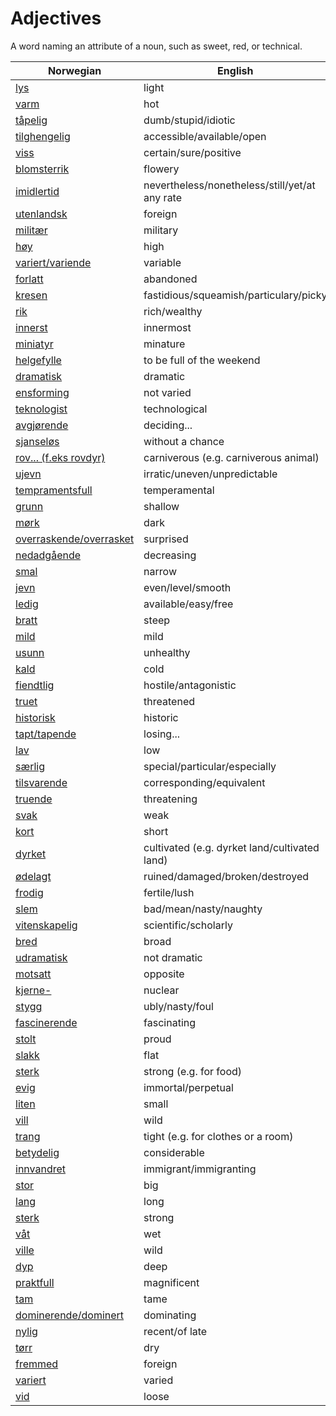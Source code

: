 # Adjectives

A word naming an attribute of a noun, such as sweet, red, or technical.

| Norwegian | English |
| --- | --- |
| [lys](https://www.ordnett.no/search?language=no&phrase=lys) | light |
| [varm](https://www.ordnett.no/search?language=no&phrase=varm) | hot |
| [tåpelig](https://www.ordnett.no/search?language=no&phrase=tåpelig) | dumb/stupid/idiotic |
| [tilghengelig](https://www.ordnett.no/search?language=no&phrase=tilghengelig) | accessible/available/open |
| [viss](https://www.ordnett.no/search?language=no&phrase=viss) | certain/sure/positive |
| [blomsterrik](https://www.ordnett.no/search?language=no&phrase=blomsterrik) | flowery |
| [imidlertid](https://www.ordnett.no/search?language=no&phrase=imidlertid) | nevertheless/nonetheless/still/yet/at any rate |
| [utenlandsk](https://www.ordnett.no/search?language=no&phrase=utenlandsk) | foreign |
| [militær](https://www.ordnett.no/search?language=no&phrase=militær) | military |
| [høy](https://www.ordnett.no/search?language=no&phrase=høy) | high |
| [variert/variende](https://www.ordnett.no/search?language=no&phrase=variert/variende) | variable |
| [forlatt](https://www.ordnett.no/search?language=no&phrase=forlatt) | abandoned |
| [kresen](https://www.ordnett.no/search?language=no&phrase=kresen) | fastidious/squeamish/particulary/picky |
| [rik](https://www.ordnett.no/search?language=no&phrase=rik) | rich/wealthy |
| [innerst](https://www.ordnett.no/search?language=no&phrase=innerst) | innermost |
| [miniatyr](https://www.ordnett.no/search?language=no&phrase=miniatyr) | minature |
| [helgefylle](https://www.ordnett.no/search?language=no&phrase=helgefylle) | to be full of the weekend |
| [dramatisk](https://www.ordnett.no/search?language=no&phrase=dramatisk) | dramatic |
| [ensforming](https://www.ordnett.no/search?language=no&phrase=ensforming) | not varied |
| [teknologist](https://www.ordnett.no/search?language=no&phrase=teknologist) | technological |
| [avgjørende](https://www.ordnett.no/search?language=no&phrase=avgjørende) | deciding... |
| [sjanseløs](https://www.ordnett.no/search?language=no&phrase=sjanseløs) | without a chance |
| [rov... (f.eks rovdyr)](https://www.ordnett.no/search?language=no&phrase=rov...%20(f.eks%20rovdyr)) | carniverous (e.g. carniverous animal) |
| [ujevn](https://www.ordnett.no/search?language=no&phrase=ujevn) | irratic/uneven/unpredictable |
| [tempramentsfull](https://www.ordnett.no/search?language=no&phrase=tempramentsfull) | temperamental |
| [grunn](https://www.ordnett.no/search?language=no&phrase=grunn) | shallow |
| [mørk](https://www.ordnett.no/search?language=no&phrase=mørk) | dark |
| [overraskende/overrasket](https://www.ordnett.no/search?language=no&phrase=overraskende/overrasket) | surprised |
| [nedadgående](https://www.ordnett.no/search?language=no&phrase=nedadgående) | decreasing |
| [smal](https://www.ordnett.no/search?language=no&phrase=smal) | narrow |
| [jevn](https://www.ordnett.no/search?language=no&phrase=jevn) | even/level/smooth |
| [ledig](https://www.ordnett.no/search?language=no&phrase=ledig) | available/easy/free |
| [bratt](https://www.ordnett.no/search?language=no&phrase=bratt) | steep |
| [mild](https://www.ordnett.no/search?language=no&phrase=mild) | mild |
| [usunn](https://www.ordnett.no/search?language=no&phrase=usunn) | unhealthy |
| [kald](https://www.ordnett.no/search?language=no&phrase=kald) | cold |
| [fiendtlig](https://www.ordnett.no/search?language=no&phrase=fiendtlig) | hostile/antagonistic |
| [truet](https://www.ordnett.no/search?language=no&phrase=truet) | threatened |
| [historisk](https://www.ordnett.no/search?language=no&phrase=historisk) | historic |
| [tapt/tapende](https://www.ordnett.no/search?language=no&phrase=tapt/tapende) | losing... |
| [lav](https://www.ordnett.no/search?language=no&phrase=lav) | low |
| [særlig](https://www.ordnett.no/search?language=no&phrase=særlig) | special/particular/especially |
| [tilsvarende](https://www.ordnett.no/search?language=no&phrase=tilsvarende) | corresponding/equivalent |
| [truende](https://www.ordnett.no/search?language=no&phrase=truende) | threatening |
| [svak](https://www.ordnett.no/search?language=no&phrase=svak) | weak |
| [kort](https://www.ordnett.no/search?language=no&phrase=kort) | short |
| [dyrket](https://www.ordnett.no/search?language=no&phrase=dyrket) | cultivated (e.g. dyrket land/cultivated land) |
| [ødelagt](https://www.ordnett.no/search?language=no&phrase=ødelagt) | ruined/damaged/broken/destroyed |
| [frodig](https://www.ordnett.no/search?language=no&phrase=frodig) | fertile/lush |
| [slem](https://www.ordnett.no/search?language=no&phrase=slem) | bad/mean/nasty/naughty |
| [vitenskapelig](https://www.ordnett.no/search?language=no&phrase=vitenskapelig) | scientific/scholarly |
| [bred](https://www.ordnett.no/search?language=no&phrase=bred) | broad |
| [udramatisk](https://www.ordnett.no/search?language=no&phrase=udramatisk) | not dramatic |
| [motsatt](https://www.ordnett.no/search?language=no&phrase=motsatt) | opposite |
| [kjerne-](https://www.ordnett.no/search?language=no&phrase=kjerne-) | nuclear |
| [stygg](https://www.ordnett.no/search?language=no&phrase=stygg) | ubly/nasty/foul |
| [fascinerende](https://www.ordnett.no/search?language=no&phrase=fascinerende) | fascinating |
| [stolt](https://www.ordnett.no/search?language=no&phrase=stolt) | proud |
| [slakk](https://www.ordnett.no/search?language=no&phrase=slakk) | flat |
| [sterk](https://www.ordnett.no/search?language=no&phrase=sterk) | strong (e.g. for food) |
| [evig](https://www.ordnett.no/search?language=no&phrase=evig) | immortal/perpetual |
| [liten](https://www.ordnett.no/search?language=no&phrase=liten) | small |
| [vill](https://www.ordnett.no/search?language=no&phrase=vill) | wild |
| [trang](https://www.ordnett.no/search?language=no&phrase=trang) | tight (e.g. for clothes or a room) |
| [betydelig](https://www.ordnett.no/search?language=no&phrase=betydelig) | considerable |
| [innvandret](https://www.ordnett.no/search?language=no&phrase=innvandret) | immigrant/immigranting |
| [stor](https://www.ordnett.no/search?language=no&phrase=stor) | big |
| [lang](https://www.ordnett.no/search?language=no&phrase=lang) | long |
| [sterk](https://www.ordnett.no/search?language=no&phrase=sterk) | strong |
| [våt](https://www.ordnett.no/search?language=no&phrase=våt) | wet |
| [ville](https://www.ordnett.no/search?language=no&phrase=ville) | wild |
| [dyp](https://www.ordnett.no/search?language=no&phrase=dyp) | deep |
| [praktfull](https://www.ordnett.no/search?language=no&phrase=praktfull) | magnificent |
| [tam](https://www.ordnett.no/search?language=no&phrase=tam) | tame |
| [dominerende/dominert](https://www.ordnett.no/search?language=no&phrase=dominerende/dominert) | dominating |
| [nylig](https://www.ordnett.no/search?language=no&phrase=nylig) | recent/of late |
| [tørr](https://www.ordnett.no/search?language=no&phrase=tørr) | dry |
| [fremmed](https://www.ordnett.no/search?language=no&phrase=fremmed) | foreign |
| [variert](https://www.ordnett.no/search?language=no&phrase=variert) | varied |
| [vid](https://www.ordnett.no/search?language=no&phrase=vid) | loose |

